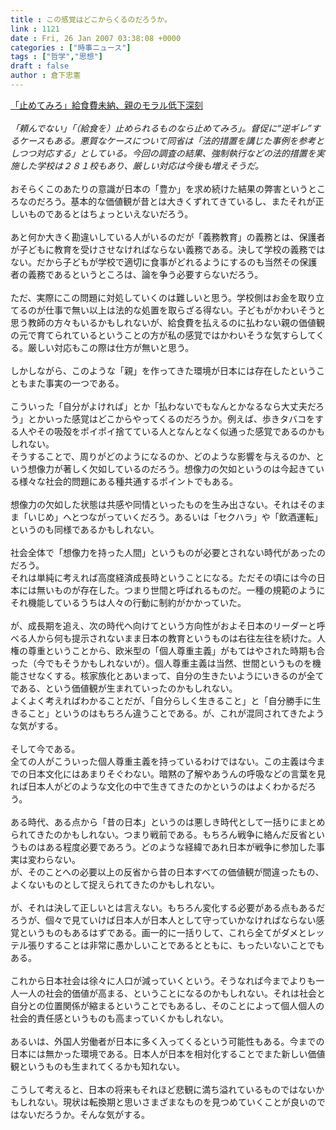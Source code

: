 ```yaml
---
title : この感覚はどこからくるのだろうか。
link : 1121
date : Fri, 26 Jan 2007 03:38:08 +0000
categories : ["時事ニュース"]
tags : ["哲学","思想"]
draft : false
author : 倉下忠憲
---
```


<A HREF="http://www.iza.ne.jp/news/newsarticle/natnews/education/36383/" TARGET="_blank">「止めてみろ」給食費未納、親のモラル低下深刻</A><BR><BR><I>「頼んでない」「（給食を）止められるものなら止めてみろ」。督促に“逆ギレ”するケースもある。悪質なケースについて同省は「法的措置を講じた事例を参考としつつ対応する」としている。今回の調査の結果、強制執行などの法的措置を実施した学校は２８１校もあり、厳しい対応は今後も増えそうだ。</I><BR><BR>おそらくこのあたりの意識が日本の「豊か」を求め続けた結果の弊害というところなのだろう。基本的な価値観が昔とは大きくずれてきているし、またそれが正しいものであるとはちょっといえないだろう。<BR><BR>あと何か大きく勘違いしている人がいるのだが「義務教育」の義務とは、保護者が子どもに教育を受けさせなければならない義務である。決して学校の義務ではない。だから子どもが学校で適切に食事がどれるようにするのも当然その保護者の義務であるというところは、論を争う必要すらないだろう。<BR><BR>ただ、実際にこの問題に対処していくのは難しいと思う。学校側はお金を取り立てるのが仕事で無い以上は法的な処置を取らざる得ない。子どもがかわいそうと思う教師の方々もいるかもしれないが、給食費を払えるのに払わない親の価値観の元で育てられているということの方が私の感覚ではかわいそうな気すらしてくる。厳しい対応もこの際は仕方が無いと思う。<BR><BR>しかしながら、このような「親」を作ってきた環境が日本には存在したということもまた事実の一つである。<BR><BR>こういった「自分がよければ」とか「払わないでもなんとかなるなら大丈夫だろう」とかいった感覚はどこからやってくるのだろうか。例えば、歩きタバコをする人やその吸殻をポイポイ捨てている人となんとなく似通った感覚であるのかもしれない。<BR>そうすることで、周りがどのようになるのか、どのような影響を与えるのか、という想像力が著しく欠如しているのだろう。想像力の欠如というのは今起きている様々な社会的問題にある種共通するポイントでもある。<BR><BR>想像力の欠如した状態は共感や同情といったものを生み出さない。それはそのまま「いじめ」へとつながっていくだろう。あるいは「セクハラ」や「飲酒運転」というのも同様であるかもしれない。<BR><BR>社会全体で「想像力を持った人間」というものが必要とされない時代があったのだろう。<BR>それは単純に考えれば高度経済成長時ということになる。ただその頃には今の日本には無いものが存在した。つまり世間と呼ばれるものだ。一種の規範のようにそれ機能しているうちは人々の行動に制約がかかっていた。<BR><BR>が、成長期を追え、次の時代へ向けてという方向性がおよそ日本のリーダーと呼べる人から何も提示されないまま日本の教育というものは右往左往を続けた。人権の尊重ということから、欧米型の「個人尊重主義」がもてはやされた時期も合った（今でもそうかもしれないが）。個人尊重主義は当然、世間というものを機能させなくする。核家族化とあいまって、自分の生きたいようにいきるのが全てである、という価値観が生まれていったのかもしれない。<BR>よくよく考えればわかることだが、「自分らしく生きること」と「自分勝手に生きること」というのはもちろん違うことである。が、これが混同されてきたような気がする。<BR><BR>そして今である。<BR>全ての人がこういった個人尊重主義を持っているわけではない。この主義は今までの日本文化にはあまりそぐわない。暗黙の了解やあうんの呼吸などの言葉を見れば日本人がどのような文化の中で生きてきたのかというのはよくわかるだろう。<BR><BR>ある時代、ある点から「昔の日本」というのは悪しき時代として一括りにまとめられてきたのかもしれない。つまり戦前である。もちろん戦争に絡んだ反省というものはある程度必要であろう。どのような経緯であれ日本が戦争に参加した事実は変わらない。<BR>が、そのことへの必要以上の反省から昔の日本すべての価値観が間違ったもの、よくないものとして捉えられてきたのかもしれない。<BR><BR>が、それは決して正しいとは言えない。もちろん変化する必要がある点もあるだろうが、個々で見ていけば日本人が日本人として守っていかなければならない感覚というものもあるはずである。画一的に一括りして、これら全てがダメとレッテル張りすることは非常に愚かしいことであるとともに、もったいないことでもある。<BR><BR>これから日本社会は徐々に人口が減っていくという。そうなれば今までよりも一人一人の社会的価値が高まる、ということになるのかもしれない。それは社会と自分との位置関係が縮まるということでもあるし、そのことによって個人個人の社会的責任感というものも高まっていくかもしれない。<BR><BR>あるいは、外国人労働者が日本に多く入ってくるという可能性もある。今までの日本には無かった環境である。日本人が日本を相対化することでまた新しい価値観というものも生まれてくるかも知れない。<BR><BR>こうして考えると、日本の将来もそれほど悲観に満ち溢れているものではないかもしれない。現状は転換期と思いさまざまなものを見つめていくことが良いのではないだろうか。そんな気がする。<br><br>
